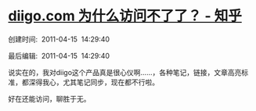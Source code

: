 # [diigo.com 为什么访问不了了？ - 知乎](https://www.zhihu.com/question/19600117/answer/14596134)

创建时间:  2011-04-15  14:29:40

最后编辑:  2011-04-15  14:29:40

说实在的，我对diigo这个产品真是很心仪啊……，各种笔记，链接，文章高亮标准，都深得我心，尤其笔记同步，现在都不行啦。

好在还能访问，聊胜于无。
